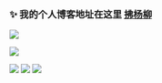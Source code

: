 ### ✨ 我的个人博客地址在这里 [拂杨柳](https://fuyl.cc)
<img src="https://readme-typing-svg.herokuapp.com/?lines=Welcome,%20visitor!;I‘m%20拂杨柳!&font=Roboto" />
<p>
<img src="https://img.shields.io/badge/%E8%AF%AD%E8%A8%80-java-blue" />
</p>


[![](https://github-readme-stats.vercel.app/api?username=chenjunwen&hide_title=true&hide_border=true&show_icons=true&include_all_commits=true&border_radius=0)](https://fuyl.cc)
<img src="https://github-readme-stats.vercel.app/api/top-langs/?username=chenjunwen&hide_title=true&hide_border=true&layout=compact&border_radius=0" />
<img src="https://github-readme-streak-stats.herokuapp.com/?user=chenjunwen" />


<!--
**chenjunwen/chenjunwen** is a ✨ _special_ ✨ repository because its `README.md` (this file) appears on your GitHub profile.

Here are some ideas to get you started:

- 🔭 I’m currently working on ...
- 🌱 I’m currently learning ...
- 👯 I’m looking to collaborate on ...
- 🤔 I’m looking for help with ...
- 💬 Ask me about ...
- 📫 How to reach me: ...
- 😄 Pronouns: ...
- ⚡ Fun fact: ...
-->
